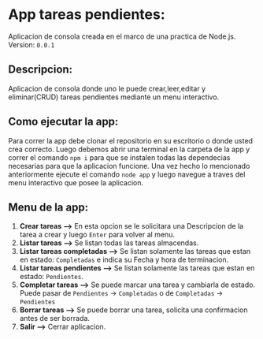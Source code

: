 # App tareas pendientes: 
Aplicacion de consola creada en el marco de una practica de Node.js. Version: ```0.0.1```

## Descripcion:
Aplicacion de consola donde uno le puede crear,leer,editar y eliminar(CRUD) tareas pendientes mediante un menu interactivo.

## Como ejecutar la app:

Para correr la app debe clonar el repositorio en su escritorio o donde usted crea correcto. Luego debemos abrir una terminal en la carpeta de la app y correr el comando ```npm i``` para que se instalen todas las dependecias necesarias para que la aplicacion funcione. 
Una vez hecho lo mencionado anteriormente ejecute el comando ```node app``` y luego navegue a traves del menu interactivo que posee la aplicacion.

## Menu de la app: 

1. **Crear tareas -->** En esta opcion se le solicitara una Descripcion de la tarea a crear y luego `Enter` para volver al menu.
2. **Listar tareas -->** Se listan todas las tareas almacendas.
3. **Listar tareas completadas -->** Se listan solamente las tareas que estan en estado: `Completadas` e indica su Fecha y hora de terminacion. 
4. **Listar tareas pendientes -->** Se listan solamente las tareas que estan en estado: `Pendientes`. 
5. **Completar tareas -->** Se puede marcar una tarea y cambiarla de estado. Puede pasar de `Pendientes` -> `Completadas` o de `Completadas` -> `Pendientes`
6. **Borrar tareas -->** Se puede borrar una tarea, solicita una confirmacion antes de ser borrada.
0. **Salir -->** Cerrar aplicacion.
